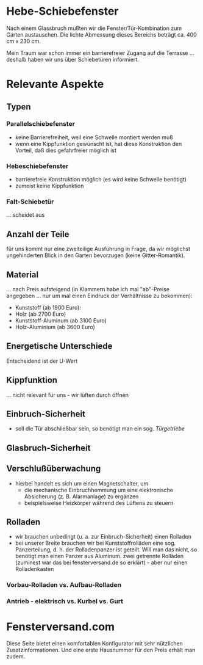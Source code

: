 # Hebe-Schiebefenster
Nach einem Glassbruch mußten wir die Fenster/Tür-Kombination zum Garten austauschen. Die lichte Abmessung dieses Bereichs beträgt ca. 400 cm x 230 cm. 

Mein Traum war schon immer ein barrierefreier Zugang auf die Terrasse ... deshalb haben wir uns über Schiebetüren informiert.

# Relevante Aspekte
## Typen
### Parallelschiebefenster
* keine Barrierefreiheit, weil eine Schwelle montiert werden muß
* wenn eine Kippfunktion gewünscht ist, hat diese Konstruktion den Vorteil, daß dies gefahrfreier möglich ist

### Hebeschiebefenster
* barrierefreie Konstruktion möglich (es wird keine Schwelle benötigt)
* zumeist keine Kippfunktion

### Falt-Schiebetür
... scheidet aus

## Anzahl der Teile
für uns kommt nur eine zweiteilige Ausführung in Frage, da wir möglichst ungehinderten Blick in den Garten bevorzugen (keine Gitter-Romantik).

## Material
... nach Preis aufsteigend (in Klammern habe ich mal "ab"-Preise angegeben ... nur um mal einen Eindruck der Verhältnisse zu bekommen): 

* Kunststoff (ab 1900 Euro): 
* Holz (ab 2700 Euro)
* Kunststoff-Aluminum (ab 3100 Euro)
* Holz-Aluminium (ab 3600 Euro)

## Energetische Unterschiede
Entscheidend ist der U-Wert 

## Kippfunktion
... nicht relevant für uns - wir lüften durch öffnen

## Einbruch-Sicherheit
* soll die Tür abschließbar sein, so benötigt man ein sog. *Türgetriebe* 

## Glasbruch-Sicherheit

## Verschlußüberwachung
* hierbei handelt es sich um einen Magnetschalter, um
  * die mechanische Einbruchhemmung um eine elektronische Absicherung (z. B. Alarmanlage) zu ergänzen
  * beispielsweise Heizkörper während des Lüftens zu steuern

## Rolladen
* wir brauchen unbedingt (u. a. zur Einbruch-Sicherheit) einen Rolladen
* bei unserer Breite brauchen wir bei Kunststoffrolläden eine sog. Panzerteilung, d. h. der Rolladenpanzer ist geteilt. Will man das nicht, so benötigt man einen Panzer aus Aluminum.  zwei getrennte Rolläden (zuminest war das bei fensterversand.de so erklärt) - aber nur einen Rolladenkasten

### Vorbau-Rolladen vs. Aufbau-Rolladen
### Antrieb - elektrisch vs. Kurbel vs. Gurt

# Fensterversand.com
Diese Seite bietet einen komfortablen Konfigurator mit sehr nützlichen Zusatzinformationen. Und eine erste Hausnummer für den Preis erhält man zudem. 


